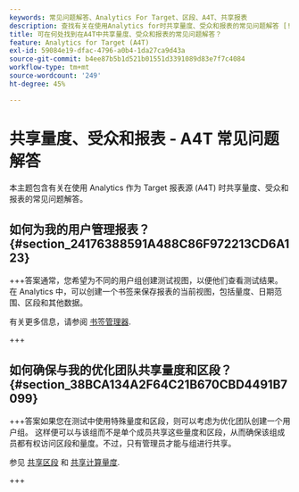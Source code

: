 ```yaml
---
keywords: 常见问题解答、Analytics For Target、区段、A4T、共享报表
description: 查找有关在使用Analytics for时共享量度、受众和报表的常见问题解答 [!DNL Target] (A4T)。 A4T允许您使用Analytics报表进行Adobe [!DNL Target] 活动。
title: 可在何处找到在A4T中共享量度、受众和报表的常见问题解答？
feature: Analytics for Target (A4T)
exl-id: 59084e19-dfac-4796-a0b4-1da27ca9d43a
source-git-commit: b4ee87b5b1d521b01551d3391089d83e7f7c4084
workflow-type: tm+mt
source-wordcount: '249'
ht-degree: 45%

---
```


# 共享量度、受众和报表 - A4T 常见问题解答

本主题包含有关在使用 Analytics 作为 Target 报表源 (A4T) 时共享量度、受众和报表的常见问题解答。

## 如何为我的用户管理报表？ {#section_24176388591A488C86F972213CD6A123}

+++答案通常，您希望为不同的用户组创建测试视图，以便他们查看测试结果。 在 Analytics 中，可以创建一个书签来保存报表的当前视图，包括量度、日期范围、区段和其他数据。

有关更多信息，请参阅 [书签管理器](https://experienceleague.adobe.com/docs/analytics/analyze/reports-analytics/bookmarks.html).

+++

## 如何确保与我的优化团队共享量度和区段？ {#section_38BCA134A2F64C21B670CBD4491B7099}

+++答案如果您在测试中使用特殊量度和区段，则可以考虑为优化团队创建一个用户组。 这样便可以与该组而不是单个成员共享这些量度和区段，从而确保该组成员都有权访问区段和量度。不过，只有管理员才能与组进行共享。

参见 [共享区段](https://experienceleague.adobe.com/docs/analytics/components/segmentation/segmentation-workflow/t-seg-share.html) 和 [共享计算量度](https://experienceleague.adobe.com/docs/analytics/components/calculated-metrics/calcmetric-workflow/cm-sharing.html).

+++